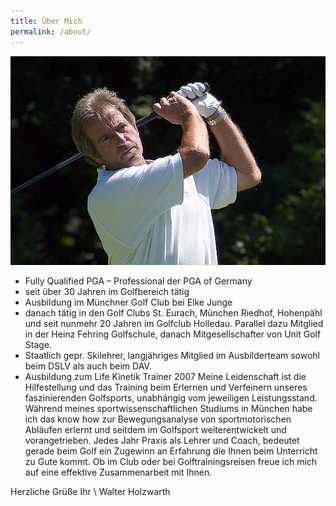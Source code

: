 ```yaml
---
title: Über Mich
permalink: /about/
---
```


![Walter Holzwarth](/assets/img/walter-holzwarth.jpg)

* Fully Qualified PGA – Professional der PGA of Germany
* seit über 30 Jahren im Golfbereich tätig
* Ausbildung im Münchner Golf Club bei Elke Junge
* danach tätig in den Golf Clubs St. Eurach, München Riedhof, Hohenpähl und seit
  nunmehr 20 Jahren im Golfclub Holledau. Parallel dazu Mitglied in der Heinz
  Fehring Golfschule, danach Mitgesellschafter von Unit Golf Stage.
* Staatlich gepr. Skilehrer, langjähriges Mitglied im Ausbilderteam sowohl beim
  DSLV als auch beim DAV.
* Ausbildung zum Life Kinetik Trainer 2007 Meine Leidenschaft ist die
  Hilfestellung und das Training beim Erlernen und Verfeinern unseres
  faszinierenden Golfsports, unabhängig vom jeweiligen Leistungsstand. Während
  meines sportwissenschaftlichen Studiums in München habe ich das know how zur
  Bewegungsanalyse von sportmotorischen Abläufen erlernt und seitdem im
  Golfsport weiterentwickelt und vorangetrieben. Jedes Jahr Praxis als Lehrer
  und Coach, bedeutet gerade beim Golf ein Zugewinn an Erfahrung die Ihnen beim
  Unterricht zu Gute kommt. Ob im Club oder bei Golftrainingsreisen freue ich
  mich auf eine effektive Zusammenarbeit mit Ihnen.
 

Herzliche Grüße Ihr \\
Walter Holzwarth
